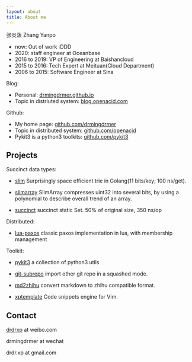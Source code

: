 ```yaml
---
layout: about
title: About me
---
```


张炎泼 Zhang Yanpo

-   now:  Out of work :DDD
-   2020:  staff engineer at Oceanbase
-   2016 to 2019: VP of Engineering at Baishancloud
-   2015 to 2016: Tech Expert at Meituan(Cloud Department)
-   2006 to 2015: Software Engineer at Sina

Blog:

- Personal: [drmingdrmer.github.io](http://drmingdrmer.github.io)
- Topic in distriuted system: [blog.openacid.com](https://blog.openacid.com/)

Github:

- My home page: [github.com/drmingdrmer](https://github.com/drmingdrmer)
- Topic in distributed system: [github.com/openacid](https://github.com/openacid)
- Pykit3 is a python3 toolkits: [github.com/pykit3](https://github.com/pykit3)


## Projects

Succinct data types:

-   [slim](https://github.com/openacid/slim)
    Surprisingly space efficient trie in Golang(11 bits/key; 100 ns/get).

-   [slimarray](https://github.com/openacid/slimarray)
    SlimArray compresses uint32 into several bits, by using a polynomial to describe overall trend of an array.

-   [succinct](https://github.com/openacid/succinct)
    succinct static Set. 50% of original size, 350 ns/op

Distributed:

-   [lua-paxos](https://github.com/drmingdrmer/lua-paxos)
    classic paxos implementation in lua, with membership management

Toolkit:

-   [pykit3](https://github.com/pykit3)
    a collection of python3 utils

-   [git-subrepo](https://github.com/drmingdrmer/git-subrepo)
    import other git repo in a squashed mode.

-   [md2zhihu](https://github.com/drmingdrmer/mistune)
    convert markdown to zhihu compatible format.

-   [xptemplate](https://github.com/drmingdrmer/xptemplate)
    Code snippets engine for Vim.


## Contact

[drdrxp](http://weibo.com/drdrxp) at weibo.com

drmingdrmer at wechat

drdr.xp at gmail.com

